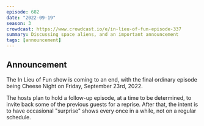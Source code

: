 ```yaml
---
episode: 682
date: "2022-09-19"
season: 3
crowdcast: https://www.crowdcast.io/e/in-lieu-of-fun-episode-337
summary: Discussing space aliens, and an important announcement
tags: [announcement]
---
```


## Announcement

The In Lieu of Fun show is coming to an end, with the final ordinary episode being Cheese Night on Friday, September 23rd, 2022.

The hosts plan to hold a follow-up episode, at a time to be determined, to invite back some of the previous guests for a reprise. After that, the intent is to have occasional "surprise" shows every once in a while, not on a regular schedule.
